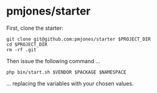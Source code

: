 # pmjones/starter

First, clone the starter:

```
git clone git@github.com:pmjones/starter $PROJECT_DIR
cd $PROJECT_DIR
rm -rf .git
```

Then issue the following command ...

```
php bin/start.sh $VENDOR $PACKAGE $NAMESPACE
```

... replacing the variables with your chosen values.
